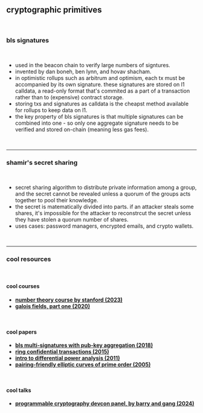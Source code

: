 ## cryptographic primitives

<br>

### bls signatures

<br>

* used in the beacon chain to verify large numbers of signtures.
* invented by dan boneh, ben lynn, and hovav shacham.
* in optimistic rollups such as arbitrum and optimism, each tx must be accompanied by its own signature. these signatures are stored on l1 calldata, a read-only format that's commited as a part of a transaction rather than to (expensive) contract storage.
* storing txs and signatures as calldata is the cheapst method available for rollups to keep data on l1.
* the key property of bls signatures is that multiple signatures can be combined into one - so only one aggregate signature needs to be verified and stored on-chain (meaning less gas fees).

<br>

----

### shamir's secret sharing

<br>

* secret sharing algorithm to distribute private information among a group, and the secret cannot be revealed unless a quorum of the groups acts together to pool their knowledge.
* the secret is matematically divided into parts. if an attacker steals some shares, it's impossible for the attacker to reconstrcut the secret unless they have stolen a quorum number of shares.
* uses cases: password managers, encrypted emails, and crypto wallets.

<br>

---

### cool resources

<br>

#### cool courses

* **[number theory course by stanford (2023)](https://crypto.stanford.edu/pbc/notes/numbertheory/)**
* **[galois fields, part one (2020)](https://www.youtube.com/watch?v=yBVqk4YM2VY)**
  
<br>

#### cool papers

* **[bls multi-signatures with pub-key aggregation (2018)](https://crypto.stanford.edu/~dabo/pubs/papers/BLSmultisig.html)**
* **[ring confidential transactions (2015)](https://eprint.iacr.org/2015/1098.pdf)**
* **[intro to differential power analysis (2011)](https://link.springer.com/content/pdf/10.1007/s13389-011-0006-y.pdf)**
* **[pairing-friendly elliptic curves of prime order (2005)](https://eprint.iacr.org/2005/133.pdf)**

<br>

#### cool talks

* **[programmable cryptography devcon panel, by barry and gang (2024)](https://www.youtube.com/watch?v=S6ixhGBnvKc)**
